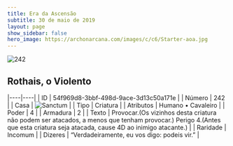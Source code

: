 ```yaml
---
title: Era da Ascensão
subtitle: 30 de maio de 2019
layout: page
show_sidebar: false
hero_image: https://archonarcana.com/images/c/c6/Starter-aoa.jpg
---
```


![242](https://cdn.keyforgegame.com/media/card_front/pt/435_242_F3J8539P7PH7_pt.png)

## Rothais, o Violento

|----|----|
| ID | 54f969d8-3bbf-498d-9ace-3d13c50a171e |
| Número | 242 |
| Casa | ![Sanctum](https://archonarcana.com/images/thumb/c/c7/Sanctum.png/22px-Sanctum.png "Santuário") |
| Tipo | Criatura |
| Atributos | Humano • Cavaleiro |
| Poder | 4 |
| Armadura | 2 |
| Texto | Provocar.(Os vizinhos desta criatura não podem  ser atacados, a menos que tenham provocar.)Perigo 4.(Antes que esta criatura seja atacada, cause 4D ao inimigo atacante.) |
| Raridade | Incomum |
| Dizeres | “Verdadeiramente, eu vos digo: podeis vir.” |